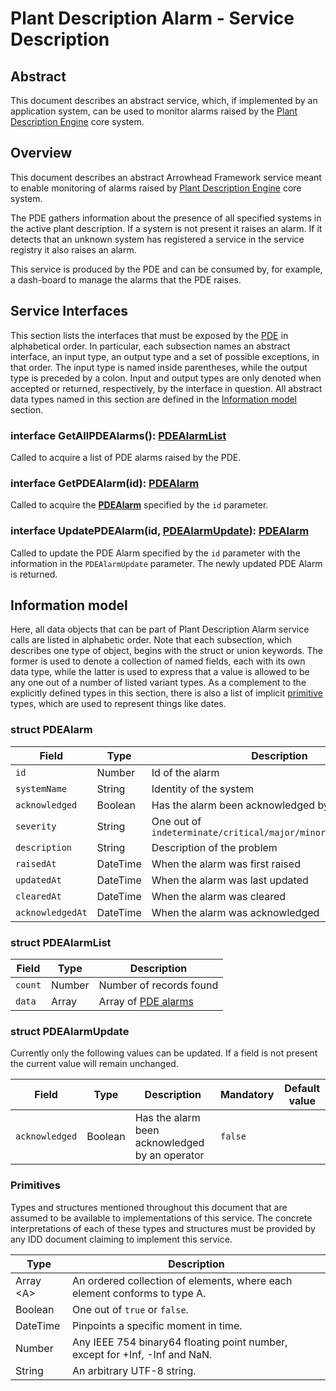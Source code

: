 # Plant Description Alarm - Service Description

## Abstract
This document describes an abstract service, which, if implemented by an application system, can be used to monitor alarms raised by the [Plant Description Engine] core system.

## Overview
This document describes an abstract Arrowhead Framework service meant to enable monitoring of alarms raised by [Plant Description Engine]([PDE]) core system.

The PDE gathers information about the presence of all specified systems in the active plant description. If a system is not present it raises an alarm. If it detects that an unknown system has registered a service in the service registry it also raises an alarm.

This service is produced by the PDE and can be consumed by, for example, a dash-board to manage the alarms that the PDE raises.

 

## Service Interfaces
This section lists the interfaces that must be exposed by the [PDE] in alphabetical order. In particular, each
subsection names an abstract interface, an input type, an output type and a set of possible exceptions, in that
order. The input type is named inside parentheses, while the output type is preceded by a colon. Input and
output types are only denoted when accepted or returned, respectively, by the interface in question.
All abstract data types named in this section are defined in the [Information model](#information-model) section.

### interface GetAllPDEAlarms(): [PDEAlarmList](#struct-pdealarmlist)
Called to acquire a list of PDE alarms raised by the PDE.

### interface GetPDEAlarm(id): [PDEAlarm](#struct-pdealarm)
Called to acquire the __[PDEAlarm](#struct-pdealarm)__ specified by the `id` parameter.

### interface UpdatePDEAlarm(id, [PDEAlarmUpdate](#struct-pdealarmupdate)): [PDEAlarm](#struct-pdealarm)
Called to update the PDE Alarm specified by the `id` parameter with the information in the `PDEAlarmUpdate` parameter.
The newly updated PDE Alarm is returned.

## Information model
Here, all data objects that can be part of Plant Description Alarm service calls are listed in alphabetic order. Note that each
subsection, which describes one type of object, begins with the struct or union keywords. The former is used to
denote a collection of named fields, each with its own data type, while the latter is used to express that a value
is allowed to be any one out of a number of listed variant types. As a complement to the explicitly defined types
in this section, there is also a list of implicit [primitive](#primitives) types,
which are used to represent things like dates.

### struct PDEAlarm
| Field | Type | Description | 
| ----- | ---- | ----------- |
| `id` | Number | Id of the alarm |
| `systemName` | String | Identity of the system |
| `acknowledged` | Boolean | Has the alarm been acknowledged by an operator |
| `severity` | String | One out of `indeterminate/critical/major/minor/warning/cleared` |
| `description` | String | Description of the problem |
| `raisedAt` | DateTime | When the alarm was first raised |
| `updatedAt` | DateTime | When the alarm was last updated |
| `clearedAt` | DateTime | When the alarm was cleared |
| `acknowledgedAt` | DateTime | When the alarm was acknowledged |

### struct PDEAlarmList

| Field | Type | Description | 
| ----- | ---- | ----------- |
| `count` | Number | Number of records found |
| `data` | Array | Array of [PDE alarms](#struct-pdealarm) |

### struct PDEAlarmUpdate

Currently only the following values can be updated. If a field is not present the current value will remain unchanged.

| Field | Type | Description | Mandatory | Default value | 
| ----- | ---- | ----------- | --------- | ------------- |
| `acknowledged` | Boolean | Has the alarm been acknowledged by an operator | `false` ||

### Primitives
Types and structures mentioned throughout this document that are assumed to be available to implementations
of this service. The concrete interpretations of each of these types and structures must be provided by any IDD
document claiming to implement this service.

| Type | Description | 
| ---- | ----------- |
| Array \<A> | An ordered collection of elements, where each element conforms to type A. |
| Boolean | One out of `true` or `false`. |
| DateTime | Pinpoints a specific moment in time. |
| Number | Any IEEE 754 binary64 floating point number, except for +Inf, -Inf and NaN. |
| String | An arbitrary UTF-8 string. |

[Inventory]:TBD
[PDE]:plant-description-engine-sysd.md
[Plant Description Engine]:plant-description-engine-sysd.md
